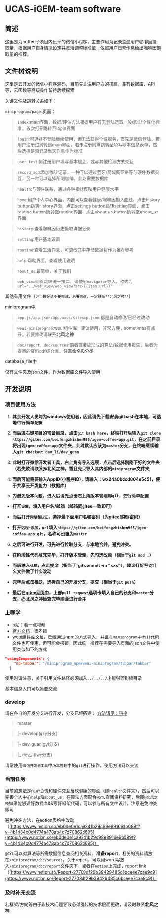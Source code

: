 # UCAS-iGEM-team software

## 简述

这里是为coffee子项目内设计的微信小程序，主要作用为记录监测用户咖啡因摄取量，根据用户自身情况设定并灵活调整标准值，依照用户日常作息给出咖啡因摄取量的推荐。

## 文件树说明
这里是云开发的微信小程序源码，目前先关注用户方的搭建，兼有数据库、API等，云函数等高级操作留待后续探索

关键文件及跳转关系如下：

`miniprogram/pages`页面：

> `index`:main界面，数据/评估方法根据用户有无登陆选取一般标准/个性化标准，首次打开跳转至login界面

> `login`:可选择不登陆继续使用，但无法获得个性服务，首先是微信登陆，若用户注册过跳转到main界面，若未注册则需跳转至填写基本信息表单，然后选择是否记录当天作息作为标准

> `user_test`:刚注册用户填写基本信息，或与其他检测方式交互

> `record_add`:添加咖啡记录，一种可以通过蓝牙/局域网网络等与硬件数据交互，另一种可以选择所喝咖啡，此处需要数据库

> `health`:与硬件联系，通过各种指标反映用户健康水平

> `home`:用户个人中心界面，内部可以查看健康/咖啡因摄入曲线，点击history button跳转history界面，点击settings button跳转setting界面，点击routine button跳转至routine界面，点击about us button跳转至about_us界面

> `history`:查看咖啡因历史摄取详细记录

> `setting`:用户基本设置

> `routine`:查看生活作息，可更改其中存储数据将作为推荐参考

> `help`:帮助界面，查看使用说明

> `about_us`:最简单，关于我们

> `web_view`网页跳转统一接口，请使用`navigator`导入，格式为`url="../web_view/web_view?src={{item.url}}"`

其他有用文件（`注：最好请不要修改，若要修改，一定联系**北风之神**`）

miniprogram中

> `app.js/app.json/app.wxss/sitemap.json`:都是自动修改/已经过改动

> `weui-miniprogram`:weui组件库，建议使用，非常方便，sometimes有点丑，若要修改请联系**北风之神**

> `doc/report, doc/sources`:前者直接放形成的算法/数据使用报告，后者为查阅的资料pdf版仓库，**注意命名和分类**

database_file中

仅有文件夹及json文件，作为数据库文件导入使用

## 开发说明

### 项目使用方法

1. **其余开发人员均为windows使用者，因此请先下载安装git bash在本地，可选地进行简单配置**

2. **而后进右键项目的预备目录，点击`git bash here`，终端打开后输入`git clone https://gitee.com/beifengzhishen995/igem-coffee-app.git`，在之前目录将出现`igem-coffee-app`文件夹，此时默认应该为`master`分支，在终端继续输入`git checkout dev_li/dev_guan`**

3. **此时打开微信开发者工具，右上角有导入选项，点击后选择刚刚下好的文件夹（若失败请联系@北风之神，暂且先只导入其内部的`miniprogram`文件夹**

4. **而后可能需要输入AppID(小程序ID)，请输入：wx24a0bdcd804e5c51，便于共享云开发能力（数据库）**

5. **为避免版本问题，进入后请先点击右上角版本管理即`git`，进行简单配置**

  - **打开`设置`，填入用户名/邮箱（邮箱同gitee一致即可）**

  - **而后打开`网络和认证`，选择最下面用户名和密码（为gitee邮箱/密码）**

  - **打开`远程`-`添加`，`url`填入`https://gitee.com/beifengzhishen995/igem-coffee-app.git`，名称可设置为`master`**

6. **之后可进行开发，可先进行拉取分支，与本地合并，避免冲突。**

  - **在阶段性代码填充完毕，打开版本管理，先勾选改动（相当于`git add .`）**

  - **而后输入`标题`，点击提交（相当于`git commit -m "xxx"），建议好好写对什么文件做了什么改动**
  
  - **完毕后点击推送，选择自己的开发分支，提交（相当于`git push`）**

  - **最后在[gitee网页中](https://gitee.com/beifengzhishen995/igem-coffee-app.git)，上部`pull request`选项卡填入自己的分支和`master`分支，@北风之神检查完毕则会进行合并**


### 上哪学

- b站：看一点视频
- [官方文档](https://developers.weixin.qq.com/miniprogram/dev/framework/)，很不错
- [weui组件库文档](https://developers.weixin.qq.com/miniprogram/dev/extended/)，已经通过npm的方式导入，并且在`miniprogram`中有其代码文件也可使用，但可能会报错，因此统一推荐在需要导入页面的json文件中使用类似如下的方式

```json
"usingComponents": {
    "mp-tabbar": "/miniprogram_npm/weui-miniprogram/tabbar/tabbar"
  }
```

使用时请注意，关于引用文件路径必须加入`../../../`才能够回到根目录

基本信息入门可以简要交流
### develop

请在各自的开发分支进行开发，分支已经搭建：
[方法请见：链接](https://blog.csdn.net/weixin_43851149/article/details/107283174)

> master

> |- develop(gzy分支)

> |- dev_guan(gyl分支)

> |_ dev_li(lwy分支)

请常使用`微信开发者工具`中`版本管理`中的`git`进行操作，使用方法可以交流

### 当前任务

目前的想法是`@LWY`负责和硬件交互反映健康的界面（即`health`文件夹），然后可以完善个人中心`help`和`about_us`，在算法方面配合`@GYL`查阅资料研究，后期`@北风之神`如果能够建好数据库&&写好框架代码，可以参与所有文件设计，注意避免冲突即可

避免冲突方法，在notion表格中改动（[https://www.notion.so/eb0de0e1ca9241b29c98e8916e9b089f?v=4b1434c0d4774a478ab4c7d70862d695](https://www.notion.so/eb0de0e1ca9241b29c98e8916e9b089f?v=4b1434c0d4774a478ab4c7d70862d695)）

`@GYL`可以对算法等所需数据信息查阅相关资料，**准备report**，相关的资料请放在`/miniprogram/doc/sources`，关于report，可以用word写放入`/miniprogram/doc/report`文件夹下，或者在`notion`上完成，report link（[https://www.notion.so/Report-27708df29b39429485c6bceee7cae9c9](https://www.notion.so/Report-27708df29b39429485c6bceee7cae9c9)）

### 及时补充交流

若框架/方向等由于非技术问题导致必须引起的技术层面更改，请及时联系**北风之神**
